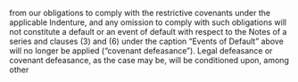 from our obligations to comply with the restrictive covenants under the applicable Indenture, and any omission to
comply with such obligations will not constitute a default or an event of default with respect to the Notes of a series
and clauses (3) and (6) under the caption “Events of Default” above will no longer be applied (“covenant
defeasance”). Legal defeasance or covenant defeasance, as the case may be, will be conditioned upon, among other